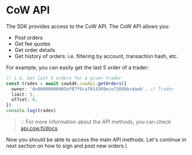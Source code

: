 # CoW API

The SDK provides access to the CoW API. The CoW API allows you:

* Post orders
* Get fee quotes
* Get order details
* Get history of orders: i.e. filtering by account, transaction hash, etc.

For example, you can easily get the last 5 order of a trader:

```typescript
// i.e. Get last 5 orders for a given trader
const trades = await cowSdk.cowApi.getOrders({
  owner: '0x00000000005ef87f8ca7014309ece7260bbcdaeb', // Trader
  limit: 5,
  offset: 0,
})
console.log(trades)
```

> 💡 For more information about the API methods, you can check [api.cow.fi/docs](https://api.cow.fi/docs).

Now you should be able to access the main API methods. Let's continue in next section on how to sign and post new orders.\\
